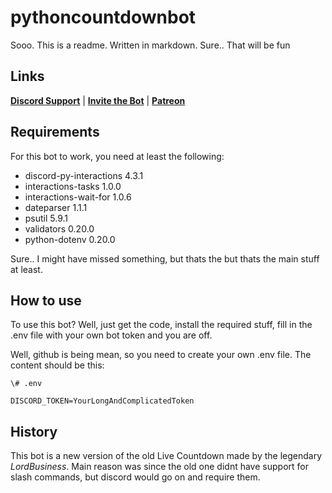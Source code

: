 # pythoncountdownbot

Sooo. This is a readme. Written in markdown. Sure.. That will be fun

## Links

**[Discord Support](https://discord.com/invite/b2fY4z4xBY "Join the support guild!")** | **[Invite the Bot](https://top.gg/bot/710486805836988507)** | **[Patreon](https://www.patreon.com/livecountdownbot)**

## Requirements

For this bot to work, you need at least the following:

- discord-py-interactions 4.3.1
- interactions-tasks 1.0.0
- interactions-wait-for 1.0.6
- dateparser 1.1.1
- psutil 5.9.1
- validators 0.20.0
- python-dotenv 0.20.0

Sure.. I might have missed something, but thats the but thats the main stuff at least.

## How to use

To use this bot? Well, just get the code, install the required stuff, fill in the .env file with your own bot token and you are off.

Well, github is being mean, so you need to create your own .env file. The content should be this:

```
\# .env

DISCORD_TOKEN=YourLongAndComplicatedToken
```

## History

This bot is a new version of the old Live Countdown made by the legendary _LordBusiness_. Main reason was since the old one didnt have support for slash commands, but discord would go on and require them.
